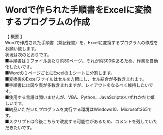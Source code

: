 # Wordで作られた手順書をExcelに変換するプログラムの作成
【 概要 】<br />
Wordで作成された手順書（兼記録書）を、Excelに変換するプログラムの作成をお願い致します。<br />
状況は次のとおりです。<br />
■手順書は１ファイルあたり約80ページ。それが約300件あるため、作業を自動化したいです。<br />
■Wordの１ページごとにExcelの１シートに分割します。<br />
■変換後のExcelファイルはセルを方眼にし、セル結合が多数含まれます。<br />
■手順書には図や表が多数含まれますが、レイアウトをなるべく維持したいです。<br />
■使用する言語は問いませんが、VBA、Python、JavaScriptのいずれかだと嬉しいです。<br />
■納品いただいたプログラムを実行する環境はWindows10、Microsoft365です。<br />
■スクリプトは今後こちらで改変する可能性があるため、コメントを残していただきたいです。<br />
